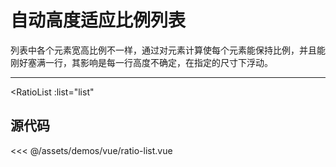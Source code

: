 # 自动高度适应比例列表

列表中各个元素宽高比例不一样，通过对元素计算使每个元素能保持比例，并且能刚好塞满一行，其影响是每一行高度不确定，在指定的尺寸下浮动。

---

<RatioList
  :list="list"
></RatioList>

<script setup >
import RatioList from '../../assets/demos/vue/ratio-list.vue'
const list = [
  {
    ratio:'1.3'
  },
  {
    ratio:'0.75'
  },
  {
    ratio:'1.4'
  },
  {
    ratio:'1'
  },
  {
    ratio:'0.4'
  },
  {
    ratio:'0.9'
  },
  {
    ratio:'0.8'
  },
  {
    ratio:'1.3'
  },
  {
    ratio:'1.6'
  },
  {
    ratio:'0.4'
  },
  {
    ratio:'0.9'
  },
  {
    ratio:'0.8'
  },
  {
    ratio:'1.3'
  },
  {
    ratio:'1.6'
  },
]
</script>

## 源代码

<<< @/assets/demos/vue/ratio-list.vue
